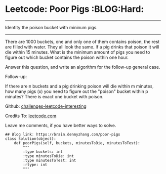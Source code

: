 # Leetcode: Poor Pigs     :BLOG:Hard:


---

Identity the poison bucket with mininum pigs  

---

There are 1000 buckets, one and only one of them contains poison, the rest are filled with water. They all look the same. If a pig drinks that poison it will die within 15 minutes. What is the minimum amount of pigs you need to figure out which bucket contains the poison within one hour.  

Answer this question, and write an algorithm for the follow-up general case.  

Follow-up:  

If there are n buckets and a pig drinking poison will die within m minutes, how many pigs (x) you need to figure out the "poison" bucket within p minutes? There is exact one bucket with poison.  

Github: [challenges-leetcode-interesting](https://github.com/DennyZhang/challenges-leetcode-interesting/tree/master/poor-pigs)  

Credits To: [leetcode.com](https://leetcode.com/problems/poor-pigs/description/)  

Leave me comments, if you have better ways to solve.  

    ## Blog link: https://brain.dennyzhang.com/poor-pigs
    class Solution(object):
        def poorPigs(self, buckets, minutesToDie, minutesToTest):
            """
            :type buckets: int
            :type minutesToDie: int
            :type minutesToTest: int
            :rtype: int
            """